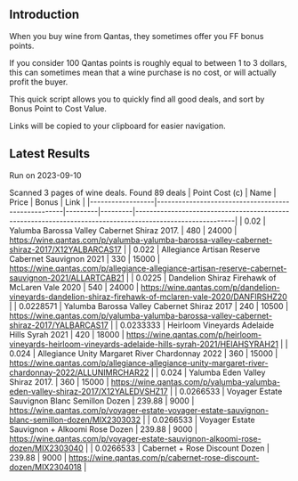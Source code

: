 ## Introduction

When you buy wine from Qantas, they sometimes offer you FF bonus points. 

If you consider 100 Qantas points is roughly equal to between 1 to 3 dollars, this can sometimes mean that a wine purchase is no cost, or will actually profit the buyer.

This quick script allows you to quickly find all good deals, and sort by Bonus Point to Cost Value.

Links will be copied to your clipboard for easier navigation.

## Latest Results

Run on 2023-09-10

Scanned 3 pages of wine deals.
Found 89 deals
|   Point Cost (c) | Name                                               |   Price |   Bonus | Link                                                                                                     |
|------------------|----------------------------------------------------|---------|---------|----------------------------------------------------------------------------------------------------------|
|        0.02      | Yalumba Barossa Valley Cabernet Shiraz 2017.       |  480    |   24000 | https://wine.qantas.com/p/yalumba-yalumba-barossa-valley-cabernet-shiraz-2017/X12YALBARCAS17             |
|        0.022     | Allegiance Artisan Reserve Cabernet Sauvignon 2021 |  330    |   15000 | https://wine.qantas.com/p/allegiance-allegiance-artisan-reserve-cabernet-sauvignon-2021/ALLARTCAB21      |
|        0.0225    | Dandelion Shiraz Firehawk of McLaren Vale 2020     |  540    |   24000 | https://wine.qantas.com/p/dandelion-vineyards-dandelion-shiraz-firehawk-of-mclaren-vale-2020/DANFIRSHZ20 |
|        0.0228571 | Yalumba Barossa Valley Cabernet Shiraz 2017        |  240    |   10500 | https://wine.qantas.com/p/yalumba-yalumba-barossa-valley-cabernet-shiraz-2017/YALBARCAS17                |
|        0.0233333 | Heirloom Vineyards Adelaide Hills Syrah 2021       |  420    |   18000 | https://wine.qantas.com/p/heirloom-vineyards-heirloom-vineyards-adelaide-hills-syrah-2021/HEIAHSYRAH21   |
|        0.024     | Allegiance Unity Margaret River Chardonnay 2022    |  360    |   15000 | https://wine.qantas.com/p/allegiance-allegiance-unity-margaret-river-chardonnay-2022/ALLUNIMRCHAR22      |
|        0.024     | Yalumba Eden Valley Shiraz 2017.                   |  360    |   15000 | https://wine.qantas.com/p/yalumba-yalumba-eden-valley-shiraz-2017/X12YALEDVSHZ17                         |
|        0.0266533 | Voyager Estate Sauvignon Blanc Semillon Dozen      |  239.88 |    9000 | https://wine.qantas.com/p/voyager-estate-voyager-estate-sauvignon-blanc-semillon-dozen/MIX2303032        |
|        0.0266533 | Voyager Estate Sauvignon + Alkoomi Rose Dozen      |  239.88 |    9000 | https://wine.qantas.com/p/voyager-estate-sauvignon-alkoomi-rose-dozen/MIX2303040                         |
|        0.0266533 | Cabernet + Rose Discount Dozen                     |  239.88 |    9000 | https://wine.qantas.com/p/cabernet-rose-discount-dozen/MIX2304018                                        |

